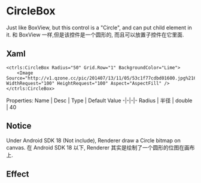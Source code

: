 # CircleBox
Just like BoxView, but this control is a "Circle", and can put child element in it.
和 BoxView 一样,但是该控件是一个圆形的, 而且可以放置子控件在它里面.

## Xaml
~~~
<ctrls:CircleBox Radius="50" Grid.Row="1" BackgroundColor="Lime">
    <Image Source="http://v1.qzone.cc/pic/201407/13/11/05/53c1f77cdbd01600.jpg%21600x600.jpg" WidthRequest="100" HeightRequest="100" Aspect="AspectFill" />
</ctrls:CircleBox>
~~~

Properties:
Name | Desc | Type | Default Value
-|-|-|-
Radius | 半径 | double | 40

## Notice
Under Android SDK 18 (Not include), Renderer draw a Circle bitmap on canvas.
在 Android SDK 18 以下, Renderer 其实是绘制了一个圆形的位图在画布上. 

## Effect